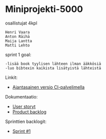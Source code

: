 # Miniprojekti-5000

osallistujat 4kpl

	Henri Vaara
	Anton Räihä
	Maija Lantta
	Matti Lehto


sprint 1 goal:

	-lisää book tyylisen lähteen ilman ääkkösiä
	-luo bibtexin kaikista lisätyistä lähteistä


Linkit:
* [Ajantasainen versio CI-palvelimella](http://ohtu.jamo.io/view/s2015-ohtu-miniprojektit/job/Miniprojekti-5000/)

Dokumentaatio:
* [User storyt](https://github.com/Miniprojekti-5000/BibTeXGenerator/wiki/User-storyt)
* [Product backlog](https://github.com/Miniprojekti-5000/BibTeXGenerator/wiki/Product-backlog)

Sprinttien backlogit:
* [Sprint #1](https://github.com/Miniprojekti-5000/BibTeXGenerator/wiki/Sprintin-%231-backlog)
